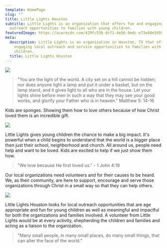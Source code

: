 ```yaml
---
template: HomePage
slug: ""
title: Little Lights Houston
subtitle: Little Lights is an organization that offers fun and engaging local
  outreach opportunities to families with young children.
featuredImage: https://ucarecdn.com/429fc536-dcf1-4e56-9edc-e73e84e5d595/
meta:
  description: Little Lights is an organization in Houston, TX that offers fun and
    engaging local outreach and service opportunities to families with young
    children.
  title: Little Lights Houston
---
```

![](https://ucarecdn.com/0497cd79-bc13-4906-ad1c-c951889fb4f8/)

> "You are the light of the world. A city set on a hill cannot be hidden; nor does anyone light a lamp and put it under a basket, but on the lamp stand, and it gives light to all who are in the house. Let your lights shine before men in such a way that they may see your good works, and glorify your Father who is in heaven." Matthew 5: 14-16

Kids are sponges. Showing them how to love others because of how Christ loved them is an incredible gift.

![](https://ucarecdn.com/30ce2752-744d-4137-8406-c6ef12d4d842/-/crop/2063x1250/159,257/-/preview/-/enhance/50/)

Little Lights gives young children the chance to make a big impact. It's powerful when a child begins to understand that the world is a bigger place then just their school, neighborhood and church. All around us, people need help and want to be loved. Kids are excited to help if we just show them how.

> "We love because He first loved us." - 1 John 4:19

Our local organizations need volunteers and for their causes to be heard. We, as their community, are here to support, encourage and serve those organizations through Christ in a small way so that they can help others.

![](https://ucarecdn.com/6128402a-34ef-4486-b76f-a9c2dd4bc72a/)

Little Lights Houston looks for local outreach opportunities that are age appropriate and fun for young children as well as meaningful and impactful for both the organizations and families involved. A volunteer from Little Lights would be at every activity, shepherding the children and families and acting as a liaison to the organization.

> "Many small people, in many small places, do many small things, that can alter the face of the world."
